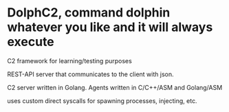# DolphC2, command dolphin whatever you like and it will always execute
C2 framework for learning/testing purposes

REST-API server that communicates to the client with json.

C2 server written in Golang.
Agents written in C/C++/ASM and Golang/ASM

uses custom direct syscalls for spawning processes, injecting, etc.
